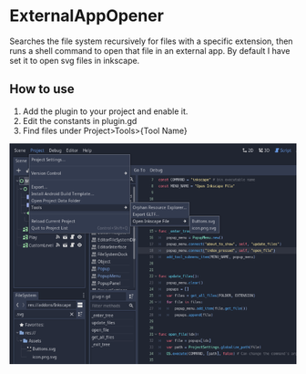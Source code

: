 # ExternalAppOpener

Searches the file system recursively for files with a specific extension, then runs a shell command to open that file in an external app.
By default I have set it to open svg files in inkscape.


## How to use

1. Add the plugin to your project and enable it.
2. Edit the constants in plugin.gd
3. Find files under Project>Tools>{Tool Name}

![Screenshot](screenshots/Screenshot_cropped.png)
